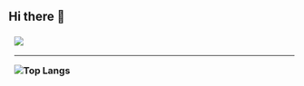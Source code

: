 ## Hi there 👋




<!--내용 부분-->
<h3 align="left" style="margin-left:10;'>✨ Tech Stack ✨</h3>
<h5>&#127760;Language </h4>
<div align='left'>
<img src="https://img.shields.io/badge/python-20232a.svg?style=for-the-badge&logo=python&logoColor=#3776AB" />
<img src="https://img.shields.io/badge/java-20232a.svg?style=for-the-badge&logo=python&logoColor=#3776AB" />
</div>

---

![Top Langs](https://github-readme-stats.vercel.app/api/top-langs/?username=skier-song9&layout=compact)
